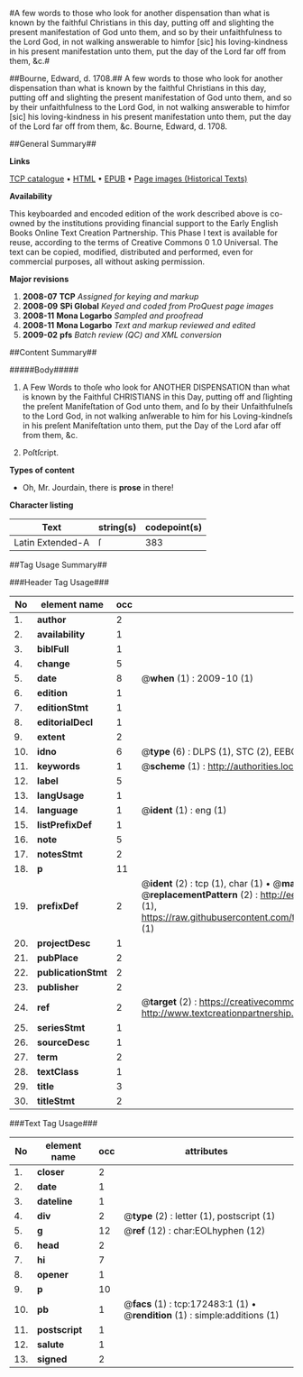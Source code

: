 #A few words to those who look for another dispensation than what is known by the faithful Christians in this day, putting off and slighting the present manifestation of God unto them, and so by their unfaithfulness to the Lord God, in not walking answerable to himfor [sic] his loving-kindness in his present manifestation unto them, put the day of the Lord far off from them, &c.#

##Bourne, Edward, d. 1708.##
A few words to those who look for another dispensation than what is known by the faithful Christians in this day, putting off and slighting the present manifestation of God unto them, and so by their unfaithfulness to the Lord God, in not walking answerable to himfor [sic] his loving-kindness in his present manifestation unto them, put the day of the Lord far off from them, &c.
Bourne, Edward, d. 1708.

##General Summary##

**Links**

[TCP catalogue](http://www.ota.ox.ac.uk/tcp/)  • 
[HTML](http://tei.it.ox.ac.uk/tcp/Texts-HTML/free/A77/A77135.html)  • 
[EPUB](http://tei.it.ox.ac.uk/tcp/Texts-EPUB/free/A77/A77135.epub) • 
[Page images (Historical Texts)](https://data.historicaltexts.jisc.ac.uk/view?pubId=eebo-45789170e&pageId=eebo-45789170e-172483-1)

**Availability**

This keyboarded and encoded edition of the
	       work described above is co-owned by the institutions
	       providing financial support to the Early English Books
	       Online Text Creation Partnership. This Phase I text is
	       available for reuse, according to the terms of Creative
	       Commons 0 1.0 Universal. The text can be copied,
	       modified, distributed and performed, even for
	       commercial purposes, all without asking permission.

**Major revisions**

1. __2008-07__ __TCP__ *Assigned for keying and markup*
1. __2008-09__ __SPi Global__ *Keyed and coded from ProQuest page images*
1. __2008-11__ __Mona Logarbo__ *Sampled and proofread*
1. __2008-11__ __Mona Logarbo__ *Text and markup reviewed and edited*
1. __2009-02__ __pfs__ *Batch review (QC) and XML conversion*

##Content Summary##

#####Body#####

1. A Few Words to thoſe who look for ANOTHER DISPENSATION than what is known by the Faithful CHRISTIANS in this Day, putting off and ſlighting the preſent Manifeſtation of God unto them, and ſo by their Unfaithfulneſs to the Lord God, in not walking anſwerable to him for his Loving-kindneſs in his preſent Manifeſtation unto them, put the Day of the Lord afar off from them, &c.

1. Poſtſcript.

**Types of content**

  * Oh, Mr. Jourdain, there is **prose** in there!

**Character listing**


|Text|string(s)|codepoint(s)|
|---|---|---|
|Latin Extended-A|ſ|383|

##Tag Usage Summary##

###Header Tag Usage###

|No|element name|occ|attributes|
|---|---|---|---|
|1.|__author__|2||
|2.|__availability__|1||
|3.|__biblFull__|1||
|4.|__change__|5||
|5.|__date__|8| @__when__ (1) : 2009-10 (1)|
|6.|__edition__|1||
|7.|__editionStmt__|1||
|8.|__editorialDecl__|1||
|9.|__extent__|2||
|10.|__idno__|6| @__type__ (6) : DLPS (1), STC (2), EEBO-CITATION (1), OCLC (1), VID (1)|
|11.|__keywords__|1| @__scheme__ (1) : http://authorities.loc.gov/ (1)|
|12.|__label__|5||
|13.|__langUsage__|1||
|14.|__language__|1| @__ident__ (1) : eng (1)|
|15.|__listPrefixDef__|1||
|16.|__note__|5||
|17.|__notesStmt__|2||
|18.|__p__|11||
|19.|__prefixDef__|2| @__ident__ (2) : tcp (1), char (1)  •  @__matchPattern__ (2) : ([0-9\-]+):([0-9IVX]+) (1), (.+) (1)  •  @__replacementPattern__ (2) : http://eebo.chadwyck.com/downloadtiff?vid=$1&page=$2 (1), https://raw.githubusercontent.com/textcreationpartnership/Texts/master/tcpchars.xml#$1 (1)|
|20.|__projectDesc__|1||
|21.|__pubPlace__|2||
|22.|__publicationStmt__|2||
|23.|__publisher__|2||
|24.|__ref__|2| @__target__ (2) : https://creativecommons.org/publicdomain/zero/1.0/ (1), http://www.textcreationpartnership.org/docs/. (1)|
|25.|__seriesStmt__|1||
|26.|__sourceDesc__|1||
|27.|__term__|2||
|28.|__textClass__|1||
|29.|__title__|3||
|30.|__titleStmt__|2||


###Text Tag Usage###

|No|element name|occ|attributes|
|---|---|---|---|
|1.|__closer__|2||
|2.|__date__|1||
|3.|__dateline__|1||
|4.|__div__|2| @__type__ (2) : letter (1), postscript (1)|
|5.|__g__|12| @__ref__ (12) : char:EOLhyphen (12)|
|6.|__head__|2||
|7.|__hi__|7||
|8.|__opener__|1||
|9.|__p__|10||
|10.|__pb__|1| @__facs__ (1) : tcp:172483:1 (1)  •  @__rendition__ (1) : simple:additions (1)|
|11.|__postscript__|1||
|12.|__salute__|1||
|13.|__signed__|2||
